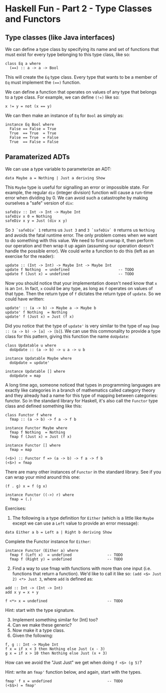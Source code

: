 <!---
```
module ClassFunctor where
import Prelude(Int, Show(..), Num(..), Ord(..), undefined, Bool(..), not, div, map)
main = undefined
```
-->

# Haskell Fun - Part 2 - Type Classes and Functors

## Type classes (like Java interfaces)

We can define a type class by specifying its name and set of functions that must
exist for every type belonging to this type class, like so:

```
class Eq a where
  (==) :: a -> a -> Bool
```

This will create the `Eq` type class.  Every type that wants to be a member of
`Eq` must implement the `(==)` function.

We can define a function that operates on values of any type that belongs to a
type class.  For example, we can define `(!=)` like so:

```
x != y = not (x == y)
```

We can then make an instance of `Eq` for `Bool` as simply as:

```
instance Eq Bool where
  False == False = True
  True  == True  = True
  False == True  = False
  True  == False = False
```

## Paramaterized ADTs

We can use a type variable to parameterize an ADT:

```
data Maybe a = Nothing | Just a deriving Show
```

This `Maybe` type is useful for signalling an error or impossible state.  For
example, the regular `div` (integer division) function will cause a run-time
error when dividing by 0.  We can avoid such a catastrophe by making ourselves a
"safe" version of `div`:

```
safeDiv :: Int -> Int -> Maybe Int
safeDiv x 0 = Nothing
safeDiv x y = Just (div x y)
```

So ``3 `safeDiv` 1`` returns us `Just 3` and ``3 `safeDiv` 0`` returns us
`Nothing` and avoids the fatal runtime error.  The only problem comes when we
want to do something with this value.  We need to first unwrap it, then perform
our operation and then wrap it up again (assuming our operation doesn't handle
the possible error).  We could write a function to do this (left as an exercise
for the reader):

```
update :: (Int -> Int) -> Maybe Int -> Maybe Int
update f Nothing  = undefined                      -- TODO
update f (Just x) = undefined                      -- TODO
```

Now you should notice that your implementation doesn't need know that `x` is an
`Int`.  In fact, `x` could be any type, as long as `f` operates on values of
that type.  Then the return type of `f` dictates the return type of `update`.
So we could have written:

```
update' :: (a -> b) -> Maybe a -> Maybe b
update' f Nothing  = Nothing
update' f (Just x) = Just (f x)
```

Did you notice that the type of `update'` is very similar to the type of `map`
(`map :: (a -> b) -> [a] -> [b]`).  We can use this commonality to provide a
type class for this pattern, giving this function the name `doUpdate`:

```
class Updatable u where
  doUpdate :: (a -> b) -> u a -> u b

instance Updatable Maybe where
  doUpdate = update'

instance Updatable [] where
  doUpdate = map
```

A long time ago, someone noticed that types in programming languages are exactly
like categories in a branch of mathematics called category theory and they
already had a name for this type of mapping between categories: functor.  So in
the standard library for Haskell, it's also call the `Functor` type class and
defined something like this:

```
class Functor f where
  fmap :: (a -> b) -> f a -> f b

instance Functor Maybe where
  fmap f Nothing  = Nothing
  fmap f (Just x) = Just (f x)

instance Functor [] where
  fmap = map

(<$>) :: Functor f => (a -> b) -> f a -> f b
(<$>) = fmap
```

There are many other instances of `Functor` in the standard library.  See if you
can wrap your mind around this one:

```
(f . g) x = f (g x)

instance Functor ((->) r) where
  fmap = (.)
```

Exercises:

1. The following is a type definition for `Either` (which is a little like
   `Maybe` except we can use a `Left` value to provide an error message):

```
data Either a b = Left a | Right b deriving Show
```

   Complete the Functor instance for `Either`:

```
instance Functor (Either a) where
  fmap f (Left x)  = undefined                -- TODO
  fmap f (Right y) = undefined                -- TODO
```

2. Find a way to use fmap with functions with more than one input (i.e.
   functions that return a function).  We'd like to call it like so: `(add <$>
   Just 2) <*> Just 3`, where `add` is defined as:

```
add :: Int -> (Int -> Int)
add x y = x + y
```

```
f <*> x = undefined                           -- TODO
```

   Hint: start with the type signature.

3. Implement something similar for [Int] too?
4. Can we make these generic?
5. Now make it a type class.
6. Given the following:

```
f, g :: Int -> Maybe Int
f x = if x < 3 then Nothing else Just (x - 3)
g x = if x > 10 then Nothing else Just (x + 3)
```

   How can we avoid the "Just Just" we get when doing `f <$> (g 5)`?

   Hint: write an `fmap'` function below, and again, start with the types.

```
fmap' f x = undefined                         -- TODO
(<$$>) = fmap'
```
